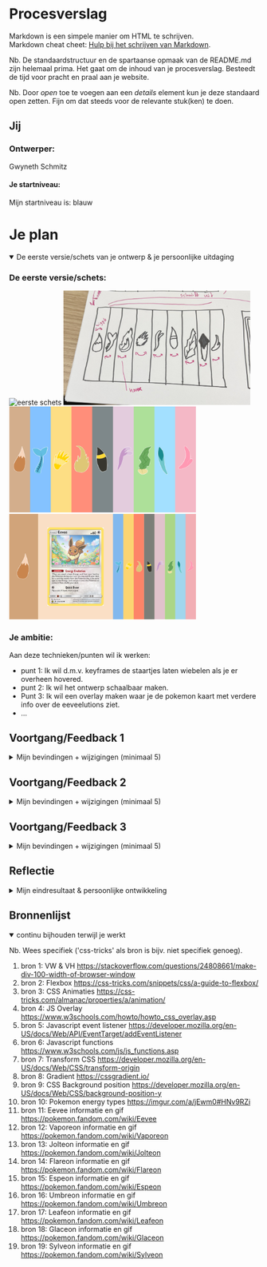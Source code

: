 # Procesverslag
Markdown is een simpele manier om HTML te schrijven.  
Markdown cheat cheet: [Hulp bij het schrijven van Markdown](https://github.com/adam-p/markdown-here/wiki/Markdown-Cheatsheet).

Nb. De standaardstructuur en de spartaanse opmaak van de README.md zijn helemaal prima. Het gaat om de inhoud van je procesverslag. Besteedt de tijd voor pracht en praal aan je website.

Nb. Door *open* toe te voegen aan een *details* element kun je deze standaard open zetten. Fijn om dat steeds voor de relevante stuk(ken) te doen.





## Jij

### Ontwerper:
Gwyneth Schmitz

#### Je startniveau:
Mijn startniveau is: blauw





# Je plan

<details open>
  <summary>De eerste versie/schets van je ontwerp & je persoonlijke uitdaging</summary>

  ### De eerste versie/schets:
  <img src="readme-images/1schets.png" width="375px" alt="eerste schets">
  <img src="readme-images/2schets.png" width="375px" alt="eerste schets">
  <img src="readme-images/ontwerp1.png" width="375px" alt="eerste versie">
  <img src="readme-images/ontwerp2.png" width="375px" alt="eerste versie">



  ### Je ambitie: 
  Aan deze technieken/punten wil ik werken:
  - punt 1: Ik wil d.m.v. keyframes de staartjes laten wiebelen als je er overheen hovered.
  - punt 2: Ik wil het ontwerp schaalbaar maken.
  - Punt 3: Ik wil een overlay maken waar je de pokemon kaart met verdere info over de eeveelutions ziet.
  - ...
 
</details>




## Voortgang/Feedback 1

<details>
  <summary>Mijn bevindingen + wijzigingen (minimaal 5)</summary>

  ### Bevinding 1:
  De informatie die ik had gevonden, over dat de eevee's level 15 moeten zijn voordat ze kunnen evolueren, klopt niet. Eevee hoeft niet perse level 15 te zijn, maar moet wel een hoge vriendschap met je vormen, de tijd van de dag maakt uit en de stenen die bepaalde evoluties kunnen sturen ook.

  #### oplossing:
De benodigdheden om eevee te evolueren weergeven in de interface. Dit wil ik doen bij de details over de desbetreffende eeveelution. Ik wil de focus meer op de kaart leggen en heb daarom mijn design iets aangepast met een verduidelijking wat er op de eevee kaart komt te staan. 
<img src="readme-images/ontwerp3.png" width="375px" alt="Aanpassing ontwerp">



  ### Bevinding 2:
  Omschrijving van wat er nog niet orde was (tekst en afbeeding(en)).
  Er is nog geen verband tussen eevee en het evolueren naar een eeveelution.

  #### oplossing:
Ik wil niet perse Eevee kunnen laten evolueren binnen mijn interface, wel wil ik informeren wat de benodigdheden zijn voor een bepaalde evolutie. Ik wil de gebruiker dus wel goed informeren.



  ### Bevinding 3:
  Ik wil pokemon kaarten tonen met meer info over de eeveelution. Zoals ik dat in mijn schetsen/1e ontwerp in adobe xd voor ogen zie. Echter staat er beschreven dat er maar één pagina gerealiseerd mag worden en zal ik dus moeten werken met een overlay. <br>
  <img src="readme-images/ontwerp3.png" width="375px" alt="eerste versie">

  #### oplossing:
Een overlay maken met javascript.



  ### Bevinding 4:
De overlay werkt alleen op de eerste button. (javascript op de button was ook inline...)
  <img src="readme-images/java1.png" width="375px" alt="javascript code 1">

  #### oplossing:
Ik heb het werkend weten te krijgen op iedere aparte button. Daarnaast is de inline javascript nu ook weg.
<img src="readme-images/java2.png" width="375px" alt="javascript code 2">
<img src="readme-images/java3.png" width="375px" alt="javascript code 3">



  ### Bevinding 5:
Op dit moment is enkel de button onder de staart klikbaar, maar de staart zelf nog niet.

  #### oplossing:
Ik wil dit oplossen door de staart te veranderen in een button, waardoor de button eronder dus verdwijnt. Of ik behoud de button, maar de staart is ook klikbaar.
</details>




## Voortgang/Feedback 2

<details>
  <summary>Mijn bevindingen + wijzigingen (minimaal 5)</summary>
  
  ### Bevinding 1:
  Ik heb nog geen custom properties gebruikt, omdat ik ze niet geheel begreep.

  #### oplossing:
  Ik heb het nagevraagd aan een medestudent en begrijp nu wel hoe het werkt. Dit heb ik gelijk toegepast in mijn code: <br>
  <img src="readme-images/customproperties.png" width="375px" alt="Screenshot custom properties binnen code.">



  ### Bevinding 2:
  De staart wiggled enkel als je over de staart zelf hovered. Het zou leuk zijn als de staart wiggled als je over de balk hovered. <br>
  <img src="readme-images/wiggle1.png" width="375px" alt="Staart wiggled als je op de staart hovered.">

  #### oplossing:
  Ik heb dit opgelost door de animatie in het blok te zetten, waardoor de wiggle animatie getriggered wordt, zodra je over het blok hovered. <br>
  <img src="readme-images/wiggle2.png" width="375px" alt="Staart wiggled als je op de balk hovered.">



  ### Bevinding 3:
  De buttons hebben nog geen focus state.

  #### oplossing:
  Ik ga een focus state toevoegen aan de buttons.



  ### Bevinding 4:
  De buttons hebben nog geen hover state, de balk en staart wel.

  #### oplossing:
  Ik heb een hover state toegepast op de buttons. Deze animeren lichtelijk omhoog als je over de balk hovered.



  ### Bevinding 4:
  De namen van classes, ID's en variabelen is niet geheel consistent. Ik switch soms tussen engels/nederlands.
    <img src="readme-images/naamgeving1.png" width="375px" alt="Naamgeving in engels en nederlands.">

  #### oplossing:
  Ik ga proberen de naamgeving aan te passen naar het Nederlands. Als ik besluit het ergens niet te doen, dan is dat bewust zo gekozen.

</details>



## Voortgang/Feedback 3

<details>
  <summary>Mijn bevindingen + wijzigingen (minimaal 5)</summary>
  
  ### Bevinding 1:
  Als feedback heb ik gekregen dat het niet semantisch was om geen focus state om de buttons heen te hebben. <br>
  <img src="readme-images/focus1.png" width="375px" alt="Geen focus state">

  #### oplossing:
  Ik heb dit opgelost door een box shadow op de focus state van de button te stylen. Specifiek een witte rand, aangezien dit matched met de witte rand om de eevee staarten. <br>
  <img src="readme-images/focus2.png" width="375px" alt="Wel focus state">



  ### Bevinding 2:
  De witte rand om de Eevee staarten mag nog wel iets dikker, zodat deze meer matched met de box-shadow van de focus state van de knoppen. <br>
    <img src="readme-images/rand1.png" width="375px" alt="Witte rand rondom de eeveestaarten">

  #### oplossing:
  Ik ga deze omlijning van de staarten dikker maken in Photoshop. <br>
      <img src="readme-images/rand2.png" width="375px" alt="Witte rand rondom de eeveestaarten">



  ### Bevinding 3:
  De staarten zijn niet allemaal even groot. Dit omdat ik ze zelf heb getekend op mijn iPad met ProCreate. Sommige zijn hoger dan de anderen en het ziet er slordig uit. <br>
      <img src="readme-images/size1.png" width="375px" alt="De grootte van de eeveestaarten">


  #### oplossing:
  Ik ga alle staart afbeeldingen even groot scalen binnen photoshop. <br>
        <img src="readme-images/size2.png" width="375px" alt="De grootte van de eeveestaarten">



  ### Bevinding 4:
  Uit feedback bleek dat ik nog geen eastereggs had toegepast.

  #### oplossing:
  Ik heb op de overlay rechtsonderin een hoverstate aangemaakt, waar als je erover hovered er een pokebal omhoog springt. <br>
  <img src="readme-images/reflectie5.png" width="375px" alt="De Pokéball animatie">



  ### Bevinding 5:
  De wiggle animatie van de staarten is iets te 'wild'. Deze wigglen nu van het blok af.


  #### oplossing:
  Ik heb de rotate degrees van de keyframe iets kleiner gemaakt, waardoor de staarten nu binnen het vlak blijven, zelfs als je de pagina iets kleiner scaled. <br>
   <img src="readme-images/wiggle3.png" width="375px" alt="Staart wiggled minder breed.">



</details>




## Reflectie

<details>
  <summary>Mijn eindresultaat & persoonlijke ontwikkeling</summary>

  ### Je uitkomst - karakteristiek screenshot(s):
  Ik heb gekozen een interface te maken waar alle Eeveelutions in worden toegelicht. Zo heb je de balken, die de energie van de desbetreffende eeveelution door zich hebben stromen, zodra je over een balk hovered. Ook zal de staart van de eeveelution enthousiast gaan kwispelen. De Eeveelution is bij wijze van spreken enthousiast dat je misschien wel voor hem of haar kiest. Zodra je over de balk hovered, komt er ook een button met de naam van de Eeveelution naarvoren. Zo weet je dus hoe de Eeveelution heet, die bij de staart hoort van die balk. <br>
     <img src="readme-images/reflectie1.png" width="375px" alt="Balk met een kwispelende staart en het energie type van de Eeveelution dat door de balk stroomt"> <br>
  Zodra je op een knop klikt en dus een Eeveelution heb uitgekozen, wordt er meer informatie getoont over die specifieke Eeveelution, in de vorm van een Pokémon kaart. Hierop is te zien wat voor type Pokémon de Eeveelution is, d.m.v. het kopje links bovenin en het energytype-icoon rechtsbovenin. Vervolgens zie je de gekozen Eeveelution als gifje staan, waar normaliter de foto van de Pokémon op de Pokémonkaart zichtbaar is. <br>
       <img src="readme-images/reflectie2.png" width="375px" alt="Pokemon kaart met informatie over de Eeveelution"> <br>
  Ik heb hier de sfeer die je in de Pokédex van de Pokémon games op de Nintendo Switch games hebt proberen te verwerken. Als je in bijvoorbeeld Pokémon Sword & Shield naar je 'boxes' gaat, dit is een soort computertje, waar je kunt switchen tussen je Pokémon, zie je ongeveer hetzelfde. Een Pokémon die beweegt (3D), in dit geval een Eeveelution, met een achtergrond die de sfeer van een computer scherm weergeeft. Hieronder een foto wat ik daarmee bedoel: <br>
         <img src="readme-images/reflectie3.png" width="375px" alt="De Pokémon boxes interface van Pokémon Sword & Shield"> <br>
 Daarnaast heb ik de Pokémon kaart heel clean gehouden. Ik wilde dat de focus vooral zou liggen op het plaatje, in dit geval dus de animatie met een gifje van een Eeveelution, omdat je zo de staart die je in het begin van de interface ziet, nu kan zien op de Eeveelution zelf. Bij de kaart heb ik een animatie gemaakt, waarbij de kaart omhoog schuift. Dit heb ik bewust gedaan om het gevoel te geven dat de kaart fysiek voor je wordt neer geschoven. Als je op een kaart hebt geklikt en je m.b.v. tab en enter door de andere kaarten heen tabt, heb je het gevoel alsof je kaarten op elkaar stapelt. Om zo terug te komen op de Pokémon slogan: "Gotta catch them all!". <br>
          <img src="readme-images/reflectie4.png" width="375px" alt="De Pokémonkaart"> <br>
 Tot slot heb ik een easteregg toegevoegd op de overlay. Je kan rechtsonderin bij de pijl je muis hoveren, om een Pokéball te zien vliegen. Ik wilde een kleine animatie maken, om je het speelse gevoel te geven dat je de Eeveelution op de kaart voor je, kunt vangen. <br>
           <img src="readme-images/reflectie5.png" width="375px" alt="De Pokéball animatie"> <br>
 Zodra je op de overlay klikt, ben je weer bij het beginpunt van de interface.

  ### Reflectie
  Ik had enorme angst voor dit vak, aangezien ik niet heel comfortabel ben met coderen. Echter merk ik wel telkens weer, dat zodra de HTML staat, ik bij wijze van spreken een "fieldday" heb met het opmaken hiervan binnen CSS. In het begin is het enorm veel googlen en aan medestudenten vragen, maar naarmate ik verder kom, krijg ik meer motivatie om me nog verder te verdiepen en dus nog meer "los te gaan" met CSS. Nou blijf ik erbij dat mijn niveau nog steeds blauwe piste is, al had ik soms het gevoel dat ik bijna in de buurt kwam van rood. Of dit ook werkelijk zo was, dat weet ik niet. Maar al met al ben ik zeer tevreden met mijn resultaat. Zeker gezien het feit, dat ik dag 1 ervan overtuigd was, helemaal geen code meer te kunnen. Maar zoals snel duidelijk werd, leer je enkel door te doen en dat te blijven herhalen. 

  ### Dit ging goed/Heb ik geleerd: 
  Ik heb geleerd te animeren met keyframes. Ik dacht hiervoor dat je dit enkel kon doen m.b.v. javascript, maar dit was totaal niet het geval. Ik heb veel animaties in mijn interface toegepast, juist omdat ik keyframes nu pas echt begrijp en het dus veel wilde gebruiken, omdat ik het leuk

  <img src="readme-images/reflectie6.png" width="375px" alt="Een voorbeeld van keyframes, in dit geval voor de Pokéball animatie.">


  ### Dit was lastig/Is niet gelukt:
  Ik heb het niet voor elkaar gekregen om de staarten en/of de balk ook klikbaar te maken. Telkens als ik dit probeerde sloopte ik bij wijze van spreken mijn ontwerp. Ik heb er dan ook voor gekozen om het te laten hoe het is. Achteraf gezien heeft de losse button met animatie anders ook vrij weinig toe te voegen, alhoewel ik deze wel bewust heb ontworpen, zodat de naam van de bijbehorende staart duidelijk werd.

  <img src="readme-images/klik1.png" width="375px" alt="Balk is niet klikbaar"> <br>
  <img src="readme-images/klik2.png" width="375px" alt="Staart is niet klikbaar"> <br>
  <img src="readme-images/klik3.png" width="375px" alt="Button is wel klikbaar">
</details>





## Bronnenlijst

<details open>
<summary>continu bijhouden terwijl je werkt</summary>

Nb. Wees specifiek ('css-tricks' als bron is bijv. niet specifiek genoeg).

1. bron 1: VW & VH https://stackoverflow.com/questions/24808661/make-div-100-width-of-browser-window
2. bron 2: Flexbox https://css-tricks.com/snippets/css/a-guide-to-flexbox/
3. bron 3: CSS Animaties https://css-tricks.com/almanac/properties/a/animation/
4. bron 4: JS Overlay https://www.w3schools.com/howto/howto_css_overlay.asp
5. bron 5: Javascript event listener https://developer.mozilla.org/en-US/docs/Web/API/EventTarget/addEventListener
6. bron 6: Javascript functions https://www.w3schools.com/js/js_functions.asp
7. bron 7: Transform CSS https://developer.mozilla.org/en-US/docs/Web/CSS/transform-origin
8. bron 8: Gradient https://cssgradient.io/
9. bron 9: CSS Background position https://developer.mozilla.org/en-US/docs/Web/CSS/background-position-y
10. bron 10: Pokemon energy types https://imgur.com/a/jEwm0#HNv9RZi
11. bron 11: Eevee informatie en gif https://pokemon.fandom.com/wiki/Eevee
12. bron 12: Vaporeon informatie en gif https://pokemon.fandom.com/wiki/Vaporeon
13. bron 13: Jolteon informatie en gif https://pokemon.fandom.com/wiki/Jolteon
14. bron 14: Flareon informatie en gif https://pokemon.fandom.com/wiki/Flareon
15. bron 15: Espeon informatie en gif https://pokemon.fandom.com/wiki/Espeon
16. bron 16: Umbreon informatie en gif https://pokemon.fandom.com/wiki/Umbreon
17. bron 17: Leafeon informatie en gif https://pokemon.fandom.com/wiki/Leafeon
18. bron 18: Glaceon informatie en gif https://pokemon.fandom.com/wiki/Glaceon
19. bron 19: Sylveon informatie en gif https://pokemon.fandom.com/wiki/Sylveon
</details>